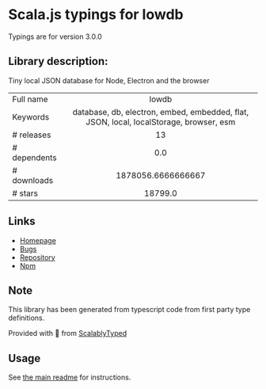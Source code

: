 
# Scala.js typings for lowdb

Typings are for version 3.0.0

## Library description:
Tiny local JSON database for Node, Electron and the browser

|                    |                 |
| ------------------ | :-------------: |
| Full name          | lowdb |
| Keywords           | database, db, electron, embed, embedded, flat, JSON, local, localStorage, browser, esm |
| # releases         | 13 |
| # dependents       | 0.0 |
| # downloads        | 1878056.6666666667 |
| # stars            | 18799.0 |

## Links
- [Homepage](https://github.com/typicode/lowdb#readme)
- [Bugs](https://github.com/typicode/lowdb/issues)
- [Repository](https://github.com/typicode/lowdb)
- [Npm](https://www.npmjs.com/package/lowdb)
    


## Note
This library has been generated from typescript code from first party type definitions.

Provided with :purple_heart: from [ScalablyTyped](https://github.com/oyvindberg/ScalablyTyped)

## Usage
See [the main readme](../../readme.md) for instructions.


